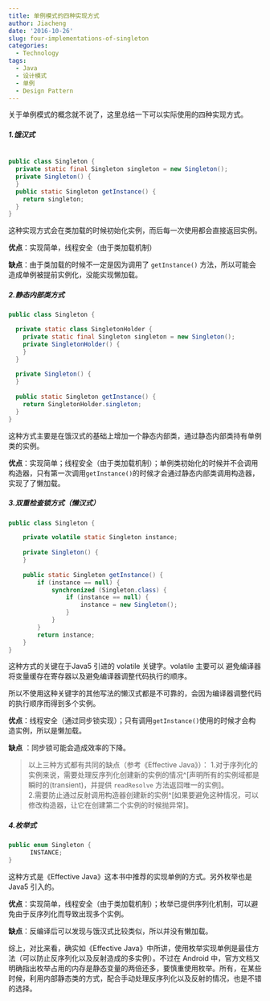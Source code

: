 ```yaml
---
title: 单例模式的四种实现方式
author: Jiacheng
date: '2016-10-26'
slug: four-implementations-of-singleton
categories:
  - Technology
tags:
  - Java
  - 设计模式
  - 单例
  - Design Pattern
---
```


关于单例模式的概念就不说了，这里总结一下可以实际使用的四种实现方式。

##### 1.饿汉式
 
``` java

public class Singleton {
  private static final Singleton singleton = new Singleton();
  private Singleton() {
  }
  public static Singleton getInstance() {
    return singleton;
  }
}

```

这种实现方式会在类加载的时候初始化实例，而后每一次使用都会直接返回实例。

**优点**：实现简单，线程安全（由于类加载机制）

**缺点**：由于类加载的时候不一定是因为调用了 `getInstance()` 方法，所以可能会造成单例被提前实例化，没能实现懒加载。

##### 2.静态内部类方式

``` java
public class Singleton {

  private static class SingletonHolder {
    private static final Singleton singleton = new Singleton();
    private SingletonHolder() {
    }
  }
  
  private Singleton() {
  }
  
  public static Singleton getInstance() {
    return SingletonHolder.singleton;
  }
}
```

这种方式主要是在饿汉式的基础上增加一个静态内部类，通过静态内部类持有单例类的实例。

**优点**：实现简单；线程安全（由于类加载机制）；单例类初始化的时候并不会调用构造器，只有第一次调用`getInstance()`的时候才会通过静态内部类调用构造器，实现了了懒加载。


##### 3.双重检查锁方式（懒汉式）

```java
public class Singleton {  

    private volatile static Singleton instance;  
 
    private Singleton() {  
    }  
 
    public static Singleton getInstance() {  
        if (instance == null) {  
            synchronized (Singleton.class) {  
                if (instance == null) {  
                    instance = new Singleton();  
                }  
            }  
        }  
        return instance;  
    }  
}
```
这种方式的关键在于Java5 引进的 volatile 关键字。volatile 主要可以 避免编译器将变量缓存在寄存器以及避免编译器调整代码执行的顺序。

所以不使用这种关键字的其他写法的懒汉式都是不可靠的，会因为编译器调整代码的执行顺序而得到多个实例。

**优点**：线程安全（通过同步锁实现）；只有调用`getInstance()`使用的时候才会构造实例，所以是懒加载。

**缺点** ：同步锁可能会造成效率的下降。    


> 以上三种方式都有共同的缺点（参考《Effective Java》）：
1.对于序列化的实例来说，需要处理反序列化创建新的实例的情况^[声明所有的实例域都是瞬时的(transient)，并提供 `readResolve` 方法返回唯一的实例]。  
2.需要防止通过反射调用构造器创建新的实例^[如果要避免这种情况，可以修改构造器，让它在创建第二个实例的时候抛异常]。

##### 4.枚举式

``` java
public enum Singleton {
      INSTANCE;
}
```
这种方式是《Effective Java》这本书中推荐的实现单例的方式。另外枚举也是 Java5 引入的。

**优点**：实现简单，线程安全（由于类加载机制）；枚举已提供序列化机制，可以避免由于反序列化而导致出现多个实例。

**缺点**：反编译后可以发现与饿汉式比较类似，所以并没有懒加载。

综上，对比来看，确实如《Effective Java》中所讲，使用枚举实现单例是最佳方法（可以防止反序列化以及反射造成的多实例）。不过在 Android 中，官方文档又明确指出枚举占用的内存是静态变量的两倍还多，要慎重使用枚举。所有，在某些时候，利用内部静态类的方式，配合手动处理反序列化以及反射的情况，也是不错的选择。


